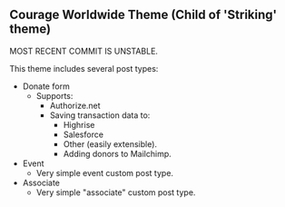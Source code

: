 Courage Worldwide Theme (Child of 'Striking' theme)
---------------------------------------------------

MOST RECENT COMMIT IS UNSTABLE.

This theme includes several post types:
- Donate form
	- Supports:
		- Authorize.net
		- Saving transaction data to:
			- Highrise
			- Salesforce
			- Other (easily extensible).
			- Adding donors to Mailchimp.
- Event
	- Very simple event custom post type.
- Associate
	- Very simple "associate" custom post type.
